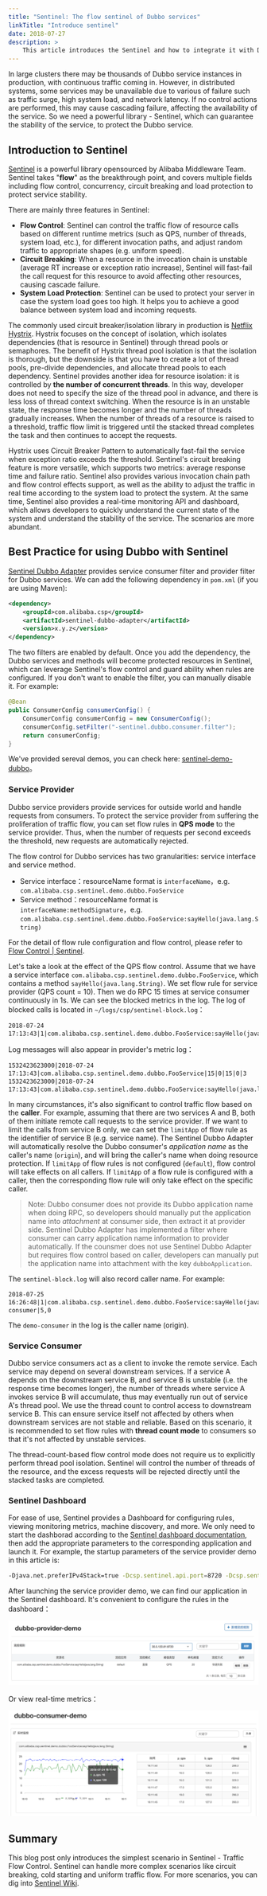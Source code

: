 ```yaml
---
title: "Sentinel: The flow sentinel of Dubbo services"
linkTitle: "Introduce sentinel"
date: 2018-07-27
description: >
    This article introduces the Sentinel and how to integrate it with Dubbo.
---
```


In large clusters there may be thousands of Dubbo service instances in production, with continuous traffic coming in. However, in distributed systems, some services may be unavailable due to various of failure such as traffic surge, high system load, and network latency. If no control actions are performed, this may cause cascading failure, affecting the availability of the service. So we need a powerful library - Sentinel, which can guarantee the stability of the service, to protect the Dubbo service.

## Introduction to Sentinel

[Sentinel](https://github.com/alibaba/Sentinel) is a powerful library opensourced by Alibaba Middleware Team. Sentinel takes "**flow**" as the breakthrough point, and covers multiple fields including flow control, concurrency, circuit breaking and load protection to protect service stability.

There are mainly three features in Sentinel:

- **Flow Control**: Sentinel can control the traffic flow of resource calls based on different runtime metrics (such as QPS, number of threads, system load, etc.), for different invocation paths, and adjust random traffic to appropriate shapes (e.g. uniform speed).
- **Circuit Breaking**: When a resource in the invocation chain is unstable (average RT increase or exception ratio increase), Sentinel will fast-fail the call request for this resource to avoid affecting other resources, causing cascade failure.
- **System Load Protection**: Sentinel can be used to protect your server in case the system load goes too high. It helps you to achieve a good balance between system load and incoming requests.

The commonly used circuit breaker/isolation library in production is [Netflix Hystrix](https://github.com/Netflix/Hystrix). Hystrix focuses on the concept of isolation, which isolates dependencies (that is resource in Sentinel) through thread pools or semaphores. The benefit of Hystrix thread pool isolation is that the isolation is thorough, but the downside is that you have to create a lot of thread pools, pre-divide dependencies, and allocate thread pools to each dependency. Sentinel provides another idea for resource isolation: it is controlled by **the number of concurrent threads**. In this way, developer does not need to specify the size of the thread pool in advance, and there is less loss of thread context switching. When the resource is in an unstable state, the response time becomes longer and the number of threads gradually increases. When the number of threads of a resource is raised to a threshold, traffic flow limit is triggered until the stacked thread completes the task and then continues to accept the requests.

Hystrix uses Circuit Breaker Pattern to automatically fast-fail the service when exception ratio exceeds the threshold. Sentinel's circuit breaking feature is more versatile, which supports two metrics: average response time and failure ratio. Sentinel also provides various invocation chain path and flow control effects support, as well as the ability to adjust the traffic in real time according to the system load to protect the system. At the same time, Sentinel also provides a real-time monitoring API and dashboard, which allows developers to quickly understand the current state of the system and understand the stability of the service. The scenarios are more abundant.

## Best Practice for using Dubbo with Sentinel

[Sentinel Dubbo Adapter](https://github.com/dubbo/dubbo-sentinel-support) provides service consumer filter and provider filter for Dubbo services. We can add the following dependency in `pom.xml` (if you are using Maven):

```xml
<dependency>
    <groupId>com.alibaba.csp</groupId>
    <artifactId>sentinel-dubbo-adapter</artifactId>
    <version>x.y.z</version>
</dependency>
```

The two filters are enabled by default. Once you add the dependency, the Dubbo services and methods will become protected resources in Sentinel, which can leverage Sentinel's flow control and guard ability when rules are configured. If you don't want to enable the filter, you can manually disable it. For example:

```java
@Bean
public ConsumerConfig consumerConfig() {
    ConsumerConfig consumerConfig = new ConsumerConfig();
    consumerConfig.setFilter("-sentinel.dubbo.consumer.filter");
    return consumerConfig;
}
```

We've provided sereval demos, you can check here: [sentinel-demo-dubbo](https://github.com/alibaba/Sentinel/tree/master/sentinel-demo/sentinel-demo-dubbo)。

### Service Provider

Dubbo service providers provide services for outside world and handle requests from consumers. To protect the service provider from suffering the proliferation of traffic flow, you can set flow rules in **QPS mode** to the service provider. Thus, when the number of requests per second exceeds the threshold, new requests are automatically rejected.

The flow control for Dubbo services has two granularities: service interface and service method.

- Service interface：resourceName format is `interfaceName`，e.g. `com.alibaba.csp.sentinel.demo.dubbo.FooService`
- Service method：resourceName format is `interfaceName:methodSignature`，e.g. `com.alibaba.csp.sentinel.demo.dubbo.FooService:sayHello(java.lang.String)`

For the detail of flow rule configuration and flow control, please refer to [Flow Control | Sentinel](https://github.com/alibaba/Sentinel/wiki/Flow-Control).

Let's take a look at the effect of the QPS flow control. Assume that we have a service interface `com.alibaba.csp.sentinel.demo.dubbo.FooService`, which contains a method `sayHello(java.lang.String)`. We set flow rule for service provider (QPS count = 10). Then we do RPC 15 times at service consumer continuously in 1s. We can see the blocked metrics in the log. The log of blocked calls is located in `~/logs/csp/sentinel-block.log`：

```
2018-07-24 17:13:43|1|com.alibaba.csp.sentinel.demo.dubbo.FooService:sayHello(java.lang.String),FlowException,default,|5,0
```

Log messages will also appear in provider's metric log：

```
1532423623000|2018-07-24 17:13:43|com.alibaba.csp.sentinel.demo.dubbo.FooService|15|0|15|0|3
1532423623000|2018-07-24 17:13:43|com.alibaba.csp.sentinel.demo.dubbo.FooService:sayHello(java.lang.String)|10|5|10|0|0
```

In many circumstances, it's also significant to control traffic flow based on the **caller**. For example, assuming that there are two services A and B, both of them initiate remote call requests to the service provider. If we want to limit the calls from service B only, we can set the `limitApp` of flow rule as the identifier of service B (e.g. service name). The Sentinel Dubbo Adapter will automatically resolve the Dubbo consumer's *application name* as the caller's name (`origin`), and will bring the caller's name when doing resource protection. If `limitApp` of flow rules is not configured (`default`), flow control will take effects on all callers. If `limitApp` of a flow rule is configured with a caller, then the corresponding flow rule will only take effect on the specific caller.

> Note: Dubbo consumer does not provide its Dubbo application name when doing RPC, so developers should manually put the application name into *attachment* at consumer side, then extract it at provider side. Sentinel Dubbo Adapter has implemented a filter where consumer can carry application name information to provider automatically. If the counsmer does not use Sentinel Dubbo Adapter but requires flow control based on caller, developers can manually put the application name into attachment with the key `dubboApplication`.

The `sentinel-block.log` will also record caller name. For example:

```
2018-07-25 16:26:48|1|com.alibaba.csp.sentinel.demo.dubbo.FooService:sayHello(java.lang.String),FlowException,default,demo-consumer|5,0
```

The `demo-consumer` in the log is the caller name (origin).

### Service Consumer

Dubbo service consumers act as a client to invoke the remote service. Each service may depend on several downstream services. If a service A depends on the downstream service B, and service B is unstable (i.e. the response time becomes longer), the number of threads where service A invokes service B will accumulate, thus may eventually run out of service A's thread pool. We use the thread count to control access to downstream service B. This can ensure service itself not affected by others when downstream services are not stable and reliable. Based on this scenario, it is recommended to set flow rules with **thread count mode** to consumers so that it's not affected by unstable services.

The thread-count-based flow control mode does not require us to explicitly perform thread pool isolation. Sentinel will control the number of threads of the resource, and the excess requests will be rejected directly until the stacked tasks are completed.

### Sentinel Dashboard

For ease of use, Sentinel provides a Dashboard for configuring rules, viewing monitoring metrics, machine discovery, and more. We only need to start the dashborad according to the [Sentinel dashboard documentation](https://github.com/alibaba/Sentinel/wiki/Dashboard), then add the appropriate parameters to the corresponding application and launch it. For example, the startup parameters of the service provider demo in this article is:

```bash
-Djava.net.preferIPv4Stack=true -Dcsp.sentinel.api.port=8720 -Dcsp.sentinel.dashboard.server=localhost:8080 -Dproject.name=dubbo-provider-demo
```

After launching the service provider demo, we can find our application in the Sentinel dashboard. It's convenient to configure the rules in the dashboard：

![Rule List](/imgs/blog/sentinel-dashboard-view-rules.png)

Or view real-time metrics：

![Real-time metrics monitoring](/imgs/blog/sentinel-dashboard-metrics.png)

## Summary

This blog post only introduces the simplest scenario in Sentinel - Traffic Flow Control. Sentinel can handle more complex scenarios like circuit breaking, cold starting and uniform traffic flow. For more scenarios, you can dig into [Sentinel Wiki](https://github.com/alibaba/Sentinel/wiki).
